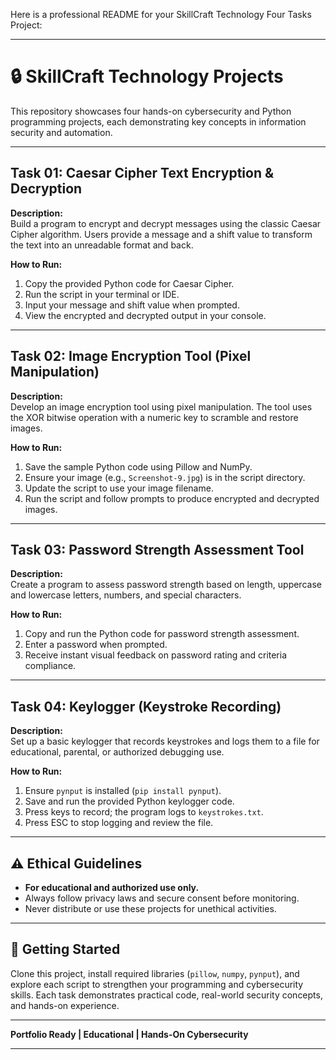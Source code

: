 Here is a professional README for your SkillCraft Technology Four Tasks Project:

***

# 🔒 SkillCraft Technology Projects

This repository showcases four hands-on cybersecurity and Python programming projects, each demonstrating key concepts in information security and automation.

***

## Task 01: Caesar Cipher Text Encryption & Decryption

**Description:**  
Build a program to encrypt and decrypt messages using the classic Caesar Cipher algorithm. Users provide a message and a shift value to transform the text into an unreadable format and back.

**How to Run:**
1. Copy the provided Python code for Caesar Cipher.
2. Run the script in your terminal or IDE.
3. Input your message and shift value when prompted.
4. View the encrypted and decrypted output in your console.

***

## Task 02: Image Encryption Tool (Pixel Manipulation)

**Description:**  
Develop an image encryption tool using pixel manipulation. The tool uses the XOR bitwise operation with a numeric key to scramble and restore images.

**How to Run:**
1. Save the sample Python code using Pillow and NumPy.
2. Ensure your image (e.g., `Screenshot-9.jpg`) is in the script directory.
3. Update the script to use your image filename.
4. Run the script and follow prompts to produce encrypted and decrypted images.

***

## Task 03: Password Strength Assessment Tool

**Description:**  
Create a program to assess password strength based on length, uppercase and lowercase letters, numbers, and special characters.

**How to Run:**
1. Copy and run the Python code for password strength assessment.
2. Enter a password when prompted.
3. Receive instant visual feedback on password rating and criteria compliance.

***

## Task 04: Keylogger (Keystroke Recording)

**Description:**  
Set up a basic keylogger that records keystrokes and logs them to a file for educational, parental, or authorized debugging use.

**How to Run:**
1. Ensure `pynput` is installed (`pip install pynput`).
2. Save and run the provided Python keylogger code.
3. Press keys to record; the program logs to `keystrokes.txt`.
4. Press ESC to stop logging and review the file.

***

## ⚠️ Ethical Guidelines

- **For educational and authorized use only.**
- Always follow privacy laws and secure consent before monitoring.
- Never distribute or use these projects for unethical activities.

***

## 🚀 Getting Started

Clone this project, install required libraries (`pillow`, `numpy`, `pynput`), and explore each script to strengthen your programming and cybersecurity skills. Each task demonstrates practical code, real-world security concepts, and hands-on experience.

***

**Portfolio Ready | Educational | Hands-On Cybersecurity**

---
